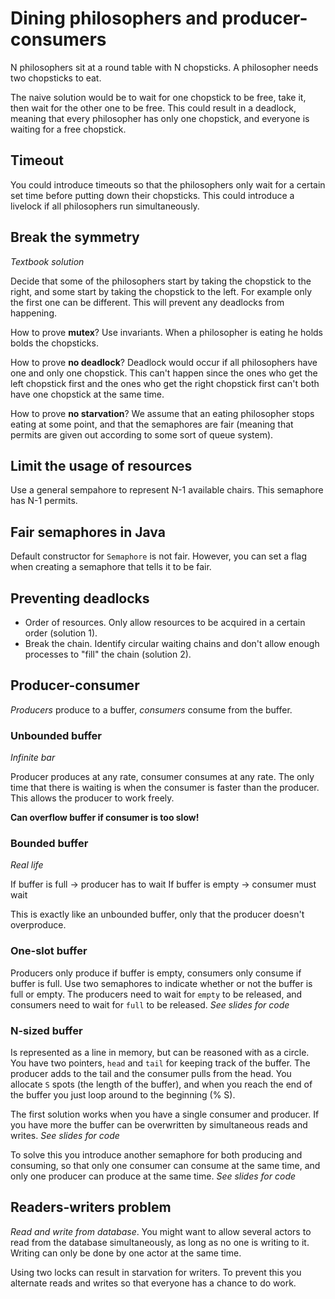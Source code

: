 # Dining philosophers and producer-consumers

N philosophers sit at a round table with N chopsticks. A philosopher needs two chopsticks to eat.

The naive solution would be to wait for one chopstick to be free, take it, then wait for the other one to be free. This could result in a deadlock, meaning that every philosopher has only one chopstick, and everyone is waiting for a free chopstick.

## Timeout

You could introduce timeouts so that the philosophers only wait for a certain set time before putting down their chopsticks. This could introduce a livelock if all philosophers run simultaneously. 

## Break the symmetry

*Textbook solution*

Decide that some of the philosophers start by taking the chopstick to the right, and some start by taking the chopstick to the left. For example only the first one can be different. This will prevent any deadlocks from happening. 

How to prove **mutex**? Use invariants. When a philosopher is eating he holds bolds the chopsticks.

How to prove **no deadlock**? Deadlock would occur if all philosophers have one and only one chopstick. This can't happen since the ones who get the left chopstick first and the ones who get the right chopstick first can't both have one chopstick at the same time.

How to prove **no starvation**? We assume that an eating philosopher stops eating at some point, and that the semaphores are fair (meaning that permits are given out according to some sort of queue system).

## Limit the usage of resources

Use a general sempahore to represent N-1 available chairs. This semaphore has N-1 permits.

## Fair semaphores in Java

Default constructor for `Semaphore` is not fair. However, you can set a flag when creating a semaphore that tells it to be fair.

## Preventing deadlocks

* Order of resources. Only allow resources to be acquired in a certain order (solution 1).
* Break the chain. Identify circular waiting chains and don't allow enough processes to "fill" the chain (solution 2).

## Producer-consumer

*Producers* produce to a buffer, *consumers* consume from the buffer.

### Unbounded buffer

*Infinite bar*

Producer produces at any rate, consumer consumes at any rate. The only time that there is waiting is when the consumer is faster than the producer. This allows the producer to work freely.

**Can overflow buffer if consumer is too slow!**

### Bounded buffer

*Real life*

If buffer is full -> producer has to wait
If buffer is empty -> consumer must wait

This is exactly like an unbounded buffer, only that the producer doesn't overproduce.

### One-slot buffer

Producers only produce if buffer is empty, consumers only consume if buffer is full. Use two semaphores to indicate whether or not the buffer is full or empty. The producers need to wait for `empty` to be released, and consumers need to wait for `full` to be released. *See slides for code*

### N-sized buffer

Is represented as a line in memory, but can be reasoned with as a circle. You have two pointers, `head` and `tail` for keeping track of the buffer. The producer adds to the tail and the consumer pulls from the head. You allocate `S` spots (the length of the buffer), and when you reach the end of the buffer you just loop around to the beginning (% S).

The first solution works when you have a single consumer and producer. If you have more the buffer can be overwritten by simultaneous reads and writes. *See slides for code*

To solve this you introduce another semaphore for both producing and consuming, so that only one consumer can consume at the same time, and only one producer can produce at the same time. *See slides for code*

## Readers-writers problem

*Read and write from database*. You might want to allow several actors to read from the database simultaneously, as long as no one is writing to it. Writing can only be done by one actor at the same time.

Using two locks can result in starvation for writers. To prevent this you alternate reads and writes so that everyone has a chance to do work.
